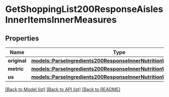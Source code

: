 # GetShoppingList200ResponseAislesInnerItemsInnerMeasures

## Properties

Name | Type | Description | Notes
------------ | ------------- | ------------- | -------------
**original** | [**models::ParseIngredients200ResponseInnerNutritionWeightPerServing**](parseIngredients_200_response_inner_nutrition_weightPerServing.md) |  | 
**metric** | [**models::ParseIngredients200ResponseInnerNutritionWeightPerServing**](parseIngredients_200_response_inner_nutrition_weightPerServing.md) |  | 
**us** | [**models::ParseIngredients200ResponseInnerNutritionWeightPerServing**](parseIngredients_200_response_inner_nutrition_weightPerServing.md) |  | 

[[Back to Model list]](../README.md#documentation-for-models) [[Back to API list]](../README.md#documentation-for-api-endpoints) [[Back to README]](../README.md)


